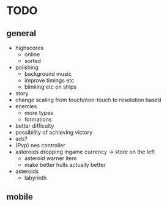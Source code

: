 # TODO
## general
* highscores
    - online
    - sorted
* polishing
    - background music
    - improve timings etc
    - blinking etc on ships
* story
* change scaling from touch/non-touch to resolution based
* enemies
    * more types
    * formations
* better difficulty
* possibility of achieving victory
* ads?
* (Pvp) nes controller
* asteroids dropping ingame currency -> store on the left
  * asteroid warner item
  * make better hulls actually better
* asteroids
    - labyrinth

## mobile
